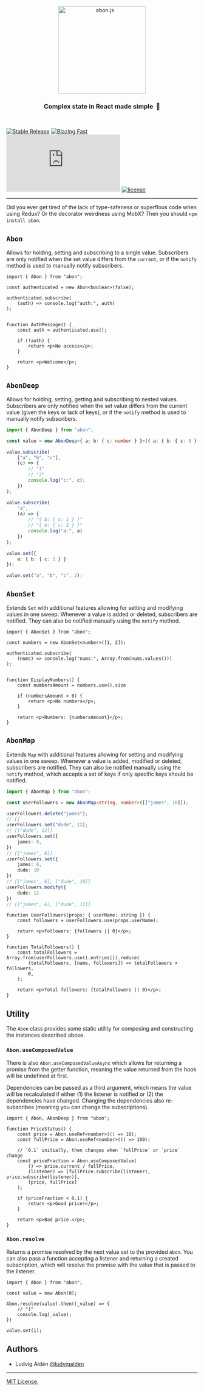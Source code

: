 
<p align="center">
  <img src="https://user-images.githubusercontent.com/30798446/76517645-f433e800-645d-11ea-8d85-e83424827956.png" width="230" height="230" alt="abon.js" />
</p>

<h3 align="center">
  Complex state in React made simple &nbsp;🚀
</h3>

<br>

[![Stable Release](https://img.shields.io/npm/v/abon.svg)](https://npm.im/abon)
[![Blazing Fast](https://badgen.now.sh/badge/speed/blazing%20%F0%9F%94%A5/green)](https://npm.im/abon)
[![gzip size](http://img.badgesize.io/https://unpkg.com/abon@latest/dist/abon.umd.production.min.js?compression=gzip)](https://unpkg.com/abon@latest/dist/abon.umd.production.min.js)
[![license](https://badgen.now.sh/badge/license/MIT)](./LICENSE)

---

Did you ever get tired of the lack of type-safeness or superflous code when using Redux? Or the decorator weirdness using MobX? Then you should `npm install abon`.

## `Abon`

Allows for holding, setting and subscribing to a single value. Subscribers are only notified when the set value differs from the `current`, or if the `notify` method is used to manually notify subscribers.

```tsx
import { Abon } from "abon";

const authenticated = new Abon<boolean>(false);

authenticated.subscribe(
    (auth) => console.log("auth:", auth)
);


function AuthMessage() {
    const auth = authenticated.use();

    if (!auth) {
        return <p>No access</p>;
    }

    return <p>Welcome</p>;
}
```

## `AbonDeep`

Allows for holding, setting, getting and subscribing to nested values. Subscribers are only notified when the set value differs from the current value (given the keys or lack of keys), or if the `notify` method is used to manually notify subscribers.

```typescript
import { AbonDeep } from "abon";

const value = new AbonDeep<{ a; b: { c: number } }>({ a: { b: { c: 0 } } });

value.subscribe(
    ["a", "b", "c"],
    (c) => {
        // "1"
        // "2"
        console.log("c:", c);
    })
);

value.subscribe(
    "a",
    (a) => {
        // "{ b: { c: 1 } }"
        // "{ b: { c: 2 } }"
        console.log("a:", a)
    })
);

value.set({
    a: { b: { c: 1 } }
});

value.set("a", "b", "c", 2);
```

## `AbonSet`

Extends `Set` with additional features allowing for setting and modifying values in one sweep. Whenever a value is added or deleted, subscribers are notified. They can also be notified manually using the `notify` method.

```tsx
import { AbonSet } from "abon";

const numbers = new AbonSet<number>([1, 2]);

authenticated.subscribe(
    (nums) => console.log("nums:", Array.from(nums.values()))
);


function DisplayNumbers() {
    const numbersAmount = numbers.use().size

    if (numbersAmount > 0) {
        return <p>No numbers</p>;
    }

    return <p>Numbers: {numbersAmount}</p>;
}
```

## `AbonMap`

Extends `Map` with additional features allowing for setting and modifying values in one sweep. Whenever a value is added, modified or deleted, subscribers are notified. They can also be notified manually using the `notify` method, which accepts a set of keys if only specific keys should be notified.

```typescript
import { AbonMap } from "abon";

const userFollowers = new AbonMap<string, number>([["james", 10]]);

userFollowers.delete("james");
// []
userFollowers.set("dude", 12);
// [["dude", 12]]
userFollowers.set({
    james: 8,
})
// [["james", 8]]
userFollowers.set({
    james: 6,
    dude: 10
})
// [["james", 6], ["dude", 10]]
userFollowers.modify({
    dude: 12
})
// [["james", 6], ["dude", 12]]
```

```tsx
function UserFollowers(props: { userName: string }) {
    const followers = userFollowers.use(props.userName);

    return <p>Followers: {followers || 0}</p>;
}

function TotalFollowers() {
    const totalFollowers = Array.from(userFollowers.use().entries()).reduce(
        (totalFollowers, [name, followers]) => totalFollowers + followers,
        0,
    );

    return <p>Total followers: {totalFollowers || 0}</p>;
}
```

## Utility

The `Abon` class provides some static utility for composing and constructing the instances described above.

### `Abon.useComposedValue`

There is also `Abon.useComposedValueAsync` which allows for returning a promise from the getter function, meaning the value returned from the hook will be undefined at first.

Dependencies can be passed as a third argument, which means the value will be recalculated if either (1) the listener is notified or (2) the dependencies have changed. Changing the dependencies also re-subscribes (meaning you can change the subscriptions).

```tsx
import { Abon, AbonDeep } from "abon";

function PriceStatus() {
    const price = Abon.useRef<number>(() => 10);
    const fullPrice = Abon.useRef<number>(() => 100);

    // `0.1` initially, then changes when `fullPrice` or `price` change
    const priceFraction = Abon.useComposedValue(
        () => price.current / fullPrice,
        (listener) => [fullPrice.subscribe(listener), price.subscribe(listener)],
        [price, fullPrice]
    );

    if (priceFraction < 0.1) {
        return <p>Good price!</p>;
    }

    return <p>Bad price.</p>;
}
```

### `Abon.resolve`

Returns a promise resolved by the next value set to the provided `Abon`. You can also pass a function accepting a listener and returning a created subscription, which will resolve the promise with the value that is passed to the listener.

```tsx
import { Abon } from "abon";

const value = new Abon(0);

Abon.resolve(value).then((_value) => {
    // "1"
    console.log(_value);
})

value.set(1);
```

## Authors

- Ludvig Aldén [@ludvigalden](https://github.com/ludvigalden)

---

[MIT License.](https://github.com/ludvigalden/abon/blob/master/LICENSE)
